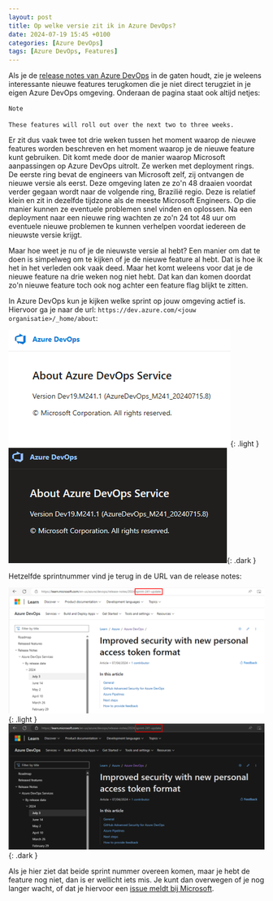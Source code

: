 ```yaml
---
layout: post
title: Op welke versie zit ik in Azure DevOps?
date: 2024-07-19 15:45 +0100
categories: [Azure DevOps]
tags: [Azure DevOps, Features]
---
```


Als je de [release notes van Azure DevOps](https://aka.ms/azuredevops/releasenotes)
in de gaten houdt, zie je weleens interessante nieuwe features terugkomen die je
niet direct terugziet in je eigen Azure DevOps omgeving. Onderaan de pagina staat
ook altijd netjes:

```Text
Note

These features will roll out over the next two to three weeks.
```

Er zit dus vaak twee tot drie weken tussen het moment waarop de nieuwe features
worden beschreven en het moment waarop je de nieuwe feature kunt gebruiken. Dit
komt mede door de manier waarop Microsoft aanpassingen op Azure DevOps uitrolt.
Ze werken met deployment rings. De eerste ring bevat de engineers van Microsoft
zelf, zij ontvangen de nieuwe versie als eerst. Deze omgeving laten ze zo'n 48
draaien voordat verder gegaan wordt naar de volgende ring, Brazilië regio. Deze
is relatief klein en zit in dezelfde tijdzone als de meeste Microsoft Engineers.
Op die manier kunnen ze eventuele problemen snel vinden en oplossen. Na een
deployment naar een nieuwe ring wachten ze zo'n 24 tot 48 uur om eventuele nieuwe
problemen te kunnen verhelpen voordat iedereen de nieuwste versie krijgt.

Maar hoe weet je nu of je de nieuwste versie al hebt? Een manier om dat te doen
is simpelweg om te kijken of je de nieuwe feature al hebt. Dat is hoe ik het in
het verleden ook vaak deed. Maar het komt weleens voor dat je de nieuwe feature
na drie weken nog niet hebt. Dat kan dan komen doordat zo'n nieuwe feature toch
ook nog achter een feature flag blijkt te zitten.

In Azure DevOps kun je kijken welke sprint op jouw omgeving actief is. Hiervoor
ga je naar de url: `https://dev.azure.com/<jouw organisatie>/_home/about`:

![Azure DevOps active sprint](/assets/img/posts/2024-07-19-azuredevops-version-light.png){: .light }
![Azure DevOps active sprint](/assets/img/posts/2024-07-19-azuredevops-version-dark.png){: .dark }

Hetzelfde sprintnummer vind je terug in de URL van de release notes:

![Azure DevOps sprint url](/assets/img/posts/2024-07-19-azuredevops-version-url-light.png){: .light }
![Azure DevOps sprint url](/assets/img/posts/2024-07-19-azuredevops-version-url-dark.png){: .dark }

Als je hier ziet dat beide sprint nummer overeen komen, maar je hebt de feature
nog niet, dan is er wellicht iets mis. Je kunt dan overwegen of je nog langer
wacht, of dat je hiervoor een [issue meldt bij Microsoft](https://developercommunity.visualstudio.com/AzureDevOps).
